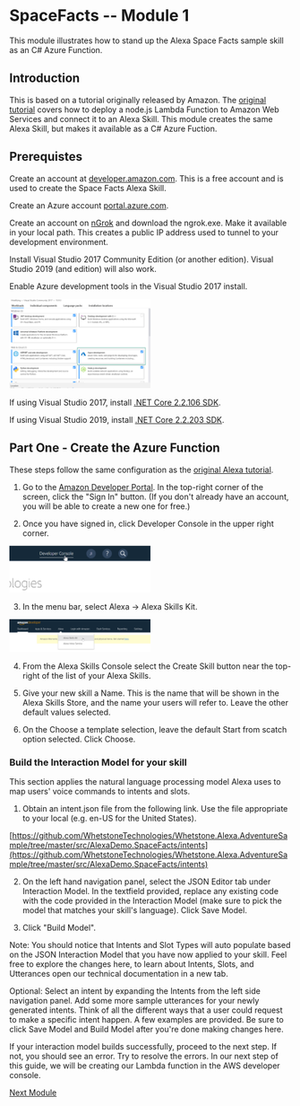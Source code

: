 # SpaceFacts -- Module 1

This module illustrates how to stand up the Alexa Space Facts sample skill as an C# Azure Function.

## Introduction

This is based on a tutorial originally released by Amazon. The [original tutorial](https://developer.amazon.com/alexa-skills-kit/tutorials/fact-skill-1) covers how to deploy a node.js Lambda Function to 
Amazon Web Services and connect it to an Alexa Skill. This module creates the same Alexa Skill, but makes it available as a C# Azure Fuction.

## Prerequistes

Create an account at [developer.amazon.com](https://developer.amazon.com). This is a free account and is used to create the Space Facts Alexa Skill. 

Create an Azure account [portal.azure.com](https://portal.azure.com).

Create an account on [nGrok](https://ngrok.com/) and download the ngrok.exe. Make it available in your local path. This creates a public IP address used to tunnel to your development environment.

Install Visual Studio 2017 Community Edition (or another edition). Visual Studio 2019 (and edition) will also work.

Enable Azure development tools in the Visual Studio 2017 install.

 <img src="/docs/images/AzureDevTools.png?raw=true" width="50%">

If using Visual Studio 2017, install [.NET Core 2.2.106 SDK](https://dotnet.microsoft.com/download/dotnet-core/2.2#sdk-2.2.106).

If using Visual Studio 2019, install [.NET Core 2.2.203 SDK](https://dotnet.microsoft.com/download/dotnet-core/2.2#sdk-2.2.203).

## Part One - Create the Azure Function 

These steps follow the same configuration as the [original Alexa tutorial](https://developer.amazon.com/alexa-skills-kit/tutorials/fact-skill-1).

1. Go to the [Amazon Developer Portal](https://developer.amazon.com). In the top-right corner of the screen, click the "Sign In" button. (If you don't already have an account, you will be able to create a new one for free.)

2. Once you have signed in, click Developer Console in the upper right corner.

  <img src="/docs/images/AlexaSkillCreate01.png?raw=true" width="50%">

3. In the menu bar, select Alexa -> Alexa Skills Kit.

  <img src="/docs/images/AlexaSkillCreate02.png?raw=true" width="50%">

4. From the Alexa Skills Console select the Create Skill button near the top-right of the list of your Alexa Skills.

5. Give your new skill a Name. This is the name that will be shown in the Alexa Skills Store, and the name your users will refer to. Leave the other default values selected.

6. On the Choose a template selection, leave the default Start from scatch option selected. Click Choose.

### Build the Interaction Model for your skill

This section applies the natural language processing model Alexa uses to map users' voice commands to intents and slots. 

1. Obtain an intent.json file from the following link. Use the file appropriate to your local (e.g. en-US for the United States).

[https://github.com/WhetstoneTechnologies/Whetstone.Alexa.AdventureSample/tree/master/src/AlexaDemo.SpaceFacts/intents](https://github.com/WhetstoneTechnologies/Whetstone.Alexa.AdventureSample/tree/master/src/AlexaDemo.SpaceFacts/intents)

2.  On the left hand navigation panel, select the JSON Editor tab under Interaction Model. In the textfield provided, replace any existing code with the code provided in the Interaction Model (make sure to pick the model that matches your skill's language). Click Save Model.

3. Click "Build Model".

Note: You should notice that Intents and Slot Types will auto populate based on the JSON Interaction Model that you have now applied to your skill. Feel free to explore the changes here, to learn about Intents, Slots, and Utterances open our technical documentation in a new tab.

Optional: Select an intent by expanding the Intents from the left side navigation panel. Add some more sample utterances for your newly generated intents. Think of all the different ways that a user could request to make a specific intent happen. A few examples are provided. Be sure to click Save Model and Build Model after you're done making changes here.

If your interaction model builds successfully, proceed to the next step. If not, you should see an error. Try to resolve the errors. In our next step of this guide, we will be creating our Lambda function in the AWS developer console.

[Next Module](/docs/spacefactstutorial/SpaceFactsTutorial02.md)
